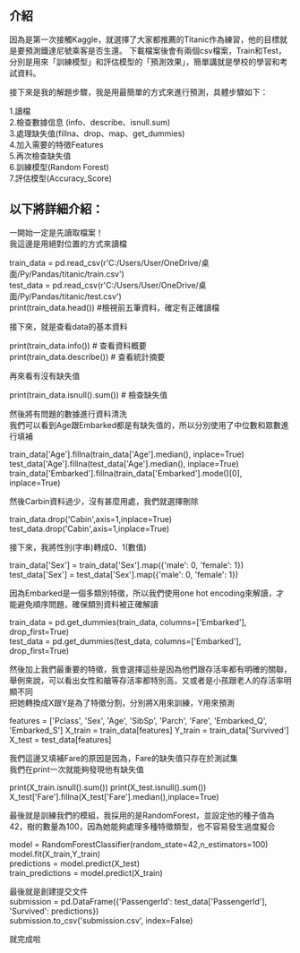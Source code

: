 ## 介紹
因為是第一次接觸Kaggle，就選擇了大家都推薦的Titanic作為練習，他的目標就是要預測鐵達尼號乘客是否生還。
下載檔案後會有兩個csv檔案，Train和Test，分別是用來「訓練模型」和評估模型的「預測效果」，簡單講就是學校的學習和考試資料。  
  
接下來是我的解題步驟，我是用最簡單的方式來進行預測，具體步驟如下：    

1.讀檔  
2.檢查數據信息 (info、describe、isnull.sum)  
3.處理缺失值(fillna、drop、map、get_dummies)  
4.加入需要的特徵Features  
5.再次檢查缺失值  
6.訓練模型(Random Forest)  
7.評估模型(Accuracy_Score)  

## 以下將詳細介紹：  
一開始一定是先讀取檔案！     
我這邊是用絕對位置的方式來讀檔  

train_data = pd.read_csv(r'C:/Users/User/OneDrive/桌面/Py/Pandas/titanic/train.csv')  
test_data = pd.read_csv(r'C:/Users/User/OneDrive/桌面/Py/Pandas/titanic/test.csv')  
print(train_data.head())   #檢視前五筆資料，確定有正確讀檔  

接下來，就是查看data的基本資料  

print(train_data.info())  # 查看資料概要  
print(train_data.describe())  # 查看統計摘要  

再來看有沒有缺失值  

print(train_data.isnull().sum())  # 檢查缺失值  

然後將有問題的數據進行資料清洗  
我們可以看到Age跟Embarked都是有缺失值的，所以分別使用了中位數和眾數進行填補  

train_data['Age'].fillna(train_data['Age'].median(), inplace=True)  
test_data['Age'].fillna(test_data['Age'].median(), inplace=True)  
train_data['Embarked'].fillna(train_data['Embarked'].mode()[0], inplace=True)  

然後Carbin資料過少，沒有甚麼用處，我們就選擇刪除   

train_data.drop('Cabin',axis=1,inplace=True)  
test_data.drop('Cabin',axis=1,inplace=True)  

接下來，我將性別(字串)轉成0、1(數值)  

train_data['Sex'] = train_data['Sex'].map({'male': 0, 'female': 1})  
test_data['Sex'] = test_data['Sex'].map({'male': 0, 'female': 1})  

因為Embarked是一個多類別特徵，所以我們使用one hot encoding來解讀，才能避免順序問題，確保類別資料被正確解讀  

train_data = pd.get_dummies(train_data, columns=['Embarked'], drop_first=True)  
test_data = pd.get_dummies(test_data, columns=['Embarked'], drop_first=True)  

然後加上我們最重要的特徵，我會選擇這些是因為他們跟存活率都有明確的關聯，舉例來說，可以看出女性和艙等存活率都特別高，又或者是小孩跟老人的存活率明顯不同    
把她轉換成X跟Y是為了特徵分割，分別將X用來訓練，Y用來預測  


features =  ['Pclass', 'Sex', 'Age', 'SibSp', 'Parch', 'Fare', 'Embarked_Q', 'Embarked_S']
X_train = train_data[features]
Y_train = train_data['Survived']
X_test = test_data[features]  

我們這邊又填補Fare的原因是因為，Fare的缺失值只存在於測試集  
我們在print一次就能夠發現他有缺失值  

print(X_train.isnull().sum())
print(X_test.isnull().sum())
X_test['Fare'].fillna(X_test['Fare'].median(),inplace=True)  

最後就是訓練我們的模組，我採用的是RandomForest，並設定他的種子值為42，樹的數量為100，因為她能夠處理多種特徵類型，也不容易發生過度擬合  

model = RandomForestClassifier(random_state=42,n_estimators=100)  
model.fit(X_train,Y_train)  
predictions = model.predict(X_test)  
train_predictions = model.predict(X_train)  

最後就是創建提交文件  
submission = pd.DataFrame({'PassengerId': test_data['PassengerId'], 'Survived': predictions})    
submission.to_csv('submission.csv', index=False)  

就完成啦







